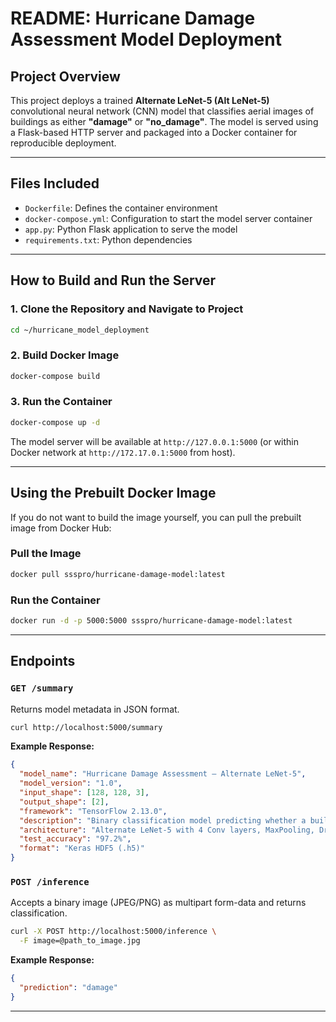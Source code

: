 # README: Hurricane Damage Assessment Model Deployment

## Project Overview
This project deploys a trained **Alternate LeNet-5 (Alt LeNet-5)** convolutional neural network (CNN) model that classifies aerial images of buildings as either **"damage"** or **"no_damage"**. The model is served using a Flask-based HTTP server and packaged into a Docker container for reproducible deployment.

---

## Files Included
- `Dockerfile`: Defines the container environment
- `docker-compose.yml`: Configuration to start the model server container
- `app.py`: Python Flask application to serve the model
- `requirements.txt`: Python dependencies

---

## How to Build and Run the Server

### 1. Clone the Repository and Navigate to Project
```bash
cd ~/hurricane_model_deployment
```

### 2. Build Docker Image
```bash
docker-compose build
```

### 3. Run the Container
```bash
docker-compose up -d
```
The model server will be available at `http://127.0.0.1:5000` (or within Docker network at `http://172.17.0.1:5000` from host).

---

## Using the Prebuilt Docker Image
If you do not want to build the image yourself, you can pull the prebuilt image from Docker Hub:

### Pull the Image
```bash
docker pull ssspro/hurricane-damage-model:latest
```

### Run the Container
```bash
docker run -d -p 5000:5000 ssspro/hurricane-damage-model:latest
```

---

## Endpoints

### `GET /summary`
Returns model metadata in JSON format.
```bash
curl http://localhost:5000/summary
```
**Example Response:**
```json
{
  "model_name": "Hurricane Damage Assessment — Alternate LeNet-5",
  "model_version": "1.0",
  "input_shape": [128, 128, 3],
  "output_shape": [2],
  "framework": "TensorFlow 2.13.0",
  "description": "Binary classification model predicting whether a building has hurricane damage",
  "architecture": "Alternate LeNet-5 with 4 Conv layers, MaxPooling, Dropout and Dense layers",
  "test_accuracy": "97.2%",
  "format": "Keras HDF5 (.h5)"
}
```

### `POST /inference`
Accepts a binary image (JPEG/PNG) as multipart form-data and returns classification.
```bash
curl -X POST http://localhost:5000/inference \
  -F image=@path_to_image.jpg
```
**Example Response:**
```json
{
  "prediction": "damage"
}
```

---

